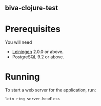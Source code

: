 ## biva-clojure-test

# Prerequisites

You will need

- [Leiningen][] 2.0.0 or above.
- PostgreSQL 9.2 or above.

[leiningen]: https://github.com/technomancy/leiningen

# Running

To start a web server for the application, run:

    lein ring server-headless